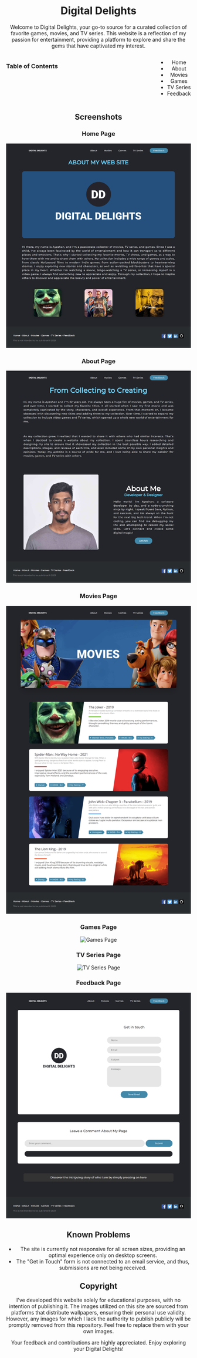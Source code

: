 # <div align="center">Digital Delights</div>

<div align="center">

Welcome to Digital Delights, your go-to source for a curated collection of favorite games, movies, and TV series. This website is a reflection of my passion for entertainment, providing a platform to explore and share the gems that have captivated my interest.

<div style="display: flex; justify-content: space-between;">

### Table of Contents

- Home
- About
- Movies
- Games
- TV Series
- Feedback

</div>

## Screenshots

### Home Page

![Home Page](Assets/127.0.0.1_5500_Home_Page_Home_Page.html.png)

### About Page

![About Page](Assets/127.0.0.1_5500_About_About.html.png)

### Movies Page

![Movies Page](Assets/127.0.0.1_5500_Movies_Movies.html.png)

### Games Page

![Games Page](Assets/127.0.0.1_5500_Games_Games.html.png)

### TV Series Page

![TV Series Page](Assets/127.0.0.1_5500_TV_Series_TV_Series.html.png)

### Feedback Page

![Feedback Page](Assets/127.0.0.1_5500_feed_back_feed_back.html.png)

## Known Problems

- The site is currently not responsive for all screen sizes, providing an optimal experience only on desktop screens.
- The "Get in Touch" form is not connected to an email service, and thus, submissions are not being received.

## Copyright

I've developed this website solely for educational purposes, with no intention of publishing it. The images utilized on this site are sourced from platforms that distribute wallpapers, ensuring their personal use validity. However, any images for which I lack the authority to publish publicly will be promptly removed from this repository. Feel free to replace them with your own images.

Your feedback and contributions are highly appreciated. Enjoy exploring your Digital Delights!

</div>
